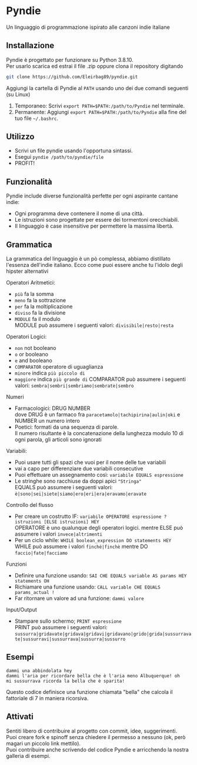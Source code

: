 # Pyndie
Un linguaggio di programmazione ispirato alle canzoni indie italiane

## Installazione
Pyndie è progettato per funzionare su Python 3.8.10.   
Per usarlo scarica ed estrai il file .zip  oppure clona il repository digitando

```bash
git clone https://github.com/Eleirbag89/pyndie.git
```

Aggiungi la cartella di Pyndie al `PATH` usando uno dei due comandi seguenti (su Linux)

1. Temporaneo: Scrivi `export PATH=$PATH:/path/to/Pyndie` nel terminale.
2. Permanente: Aggiungi `export PATH=$PATH:/path/to/Pyndie` alla fine del tuo file `~/.bashrc`.

## Utilizzo
* Scrivi un file pyndie usando l'opportuna sintassi.
* Esegui `pyndie /path/to/pyndie/file`
* PROFIT!

## Funzionalità
Pyndie include diverse funzionalità perfette per ogni aspirante cantane indie:
* Ogni programma deve contenere il nome di una città.
* Le istruzioni sono progettate per essere dei tormentoni orecchiabili.
* Il linguaggio è case insensitive per permettere la massima libertà.

## Grammatica
La grammatica del linguaggio è un pò complessa, abbiamo distillato l'essenza dell'indie italiano. Ecco come puoi essere anche tu l'idolo degli hipster alternativi

Operatori Aritmetici:
* `più` fa la somma
* `meno` fa la sottrazione
* `per` fa la moltiplicazione
* `diviso` fa la divisione
* `MODULE` fa il modulo    
MODULE può assumere i seguenti valori: `divisibile|resto|resta`    

Operatori Logici:
* `non` not booleano
* `o`  or booleano
* `e` and booleano
* `COMPARATOR` operatore di uguaglianza
* `minore` indica `più piccolo di`
* `maggiore` indica `più grande di`
COMPARATOR può assumere i seguenti valori: `sembra|sembri|sembriamo|sembrate|sembro`

Numeri
* Farmacologici: DRUG NUMBER     
dove DRUG è un farmaco fra  `paracetamolo|tachipirina|aulin|oki` e NUMBER un numero intero
* Poetici: formati da una sequenza di parole.     
Il numero risultante è la concatenazione della lunghezza modulo 10 di ogni parola, gli articoli sono ignorati    

Variabili:
* Puoi usare tutti gli spazi che vuoi per il nome delle tue variabili
* vai a capo per differenziare due variabili consecutive
* Puoi effettuare un assegnamento così: `variabile EQUALS espressione` 
* Le stringhe sono racchiuse da doppi apici `"Stringa"`   
EQUALS può assumere i seguenti valori: `è|sono|sei|siete|siamo|ero|eri|era|eravamo|eravate`

Controllo del flusso
* Per creare un costrutto IF: `variabile OPERATORE espressione ? istruzioni [ELSE istruzioni] HEY`    
OPERATORE è uno qualunque degli operatori logici. mentre ELSE può assumere i valori `invece|altrimenti`
* Per un ciclo while: `WHILE boolean_expression DO statements HEY`    
WHILE può assumere i valori `finché|finchè` mentre DO `faccio|fate|facciamo`


Funzioni
* Definire una funzione usando: `SAI CHE EQUALS variable AS params HEY statements OH`
* Richiamare una funzione usando: `CALL variable CHE EQUALS params_actual !`
* Far ritornare un valore ad una funzione: `dammi valore`

Input/Output
* Stampare sullo schermo; `PRINT espressione`   
PRINT può assumere i seguenti valori: `sussurra|gridavate|gridava|gridavi|gridavano|grido|grida|sussurravate|sussurravi|sussurrava|sussurra|sussurro`


## Esempi
```sai che sei bella come l'aria hey l'aria sembra abbacinata?
dammi una abbindolata hey
dammi l'aria per ricordare bella che è l'aria meno Albuquerque! oh
mi sussurrava ricorda la bella che è sparita!
```   
Questo codice definisce una funzione chiamata "bella" che calcola il fattoriale di 7 in maniera ricorsiva.   


## Attivati
Sentiti libero di contribuire al progetto con commit, idee, suggerimenti.   
Puoi creare fork e spinoff senza chiedere il permesso a nessuno (ok, però magari un piccolo link mettilo).   
Puoi contribuire anche scrivendo del codice Pyndie e arricchendo la nostra galleria di esempi.